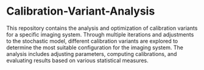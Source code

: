 # Calibration-Variant-Analysis
This repository contains the analysis and optimization of calibration variants for a specific imaging system. Through multiple iterations and adjustments to the stochastic model, different calibration variants are explored to determine the most suitable configuration for the imaging system. The analysis includes adjusting parameters, computing calibrations, and evaluating results based on various statistical measures.
